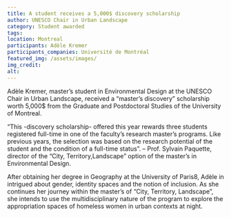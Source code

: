 ```yaml
---
title: A student receives a 5,000$ discovery scholarship
author: UNESCO Chair in Urban Landscape
category: Student awarded
tags: 
location: Montreal
participants: Adèle Kremer
participants_companies: Université de Montréal
featured_img: /assets/images/
img_credit:
alt:
---
```

Adèle Kremer, master’s student in Environmental Design at the UNESCO Chair in Urban Landscape, received a “master’s discovery” scholarship worth 5,000$ from the Graduate and Postdoctoral Studies of the University of Montreal.

“This -discovery scholarship- offered this year rewards three students registered full-time in one of the faculty’s research master’s programs. Like previous years, the selection was based on the research potential of the student and the condition of a full-time status”.
– Prof. Sylvain Paquette, director of the “City, Territory,Landscape” option of the master’s in Environmental Design.

After obtaining her degree in Geography at the University of Paris8, Adèle in intrigued about gender, identity spaces and the notion of inclusion. As she continues her journey within the master’s of “City, Territory, Landscape”, she intends to use the multidisciplinary nature of the program to explore the appropriation spaces of homeless women in urban contexts at night.
